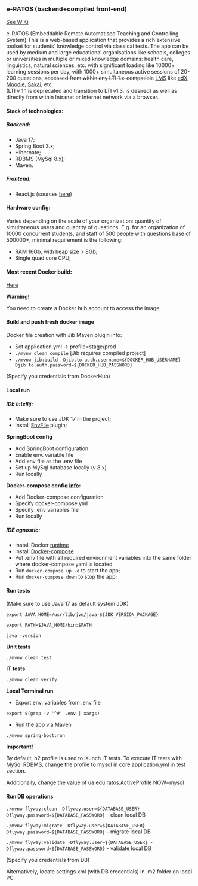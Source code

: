 ### e-RATOS (backend+compiled front-end)

[See WiKi](https://github.com/Popov85/ratos3/wiki)

e-RATOS (Embeddable Remote Automatised Teaching and Controlling System)
This is a web-based application that provides a rich extensive toolset for students' knowledge control
via classical tests. The app can be used by medium and large educational organisations like schools, colleges or universities
in multiple or mixed knowledge domains: health care, linguistics, natural sciences, etc. with significant loading
like 10000+ learning sessions per day, with 1000+ simultaneous active sessions of 20-200 questions, ~~accessed from
within any LTI 1.x-compatible~~ [LMS](https://en.wikipedia.org/wiki/Learning_management_system) like [edX](https://github.com/edx), [Moodle](https://moodle.org/), [Sakai](https://github.com/sakaiproject/sakai), etc.  
(LTI v 1.1 is deprecated and transition to LTI v1.3. is desired)
as well as directly from within Intranet or Internet network via a browser.

#### Stack of technologies:
##### Backend:

- Java 17;
- Spring Boot 3.x;
- Hibernate;
- RDBMS (MySql 8.x);
- Maven.

##### Frontend:
- React.js (sources [here](https://github.com/Popov85/ratos3-frontend))

#### Hardware config:
Varies depending on the scale of your organization: quantity of simultaneous users and quantity of questions.
E.g. for an organization of 10000 concurrent students, and staff of 500 people with questions base of 500000+, 
minimal requirement is the following:
- RAM 16Gb, with heap size > 8Gb;
- Single quad core CPU;

#### Most recent Docker build:

[Here](https://hub.docker.com/repository/docker/gelever85/ratos3)<br>

**Warning!**

You need to create a Docker hub account to access the image.

#### Build and push fresh docker image

Docker file creation with Jib Maven plugin info:

 - Set application.yml -> profile=stage/prod
 - `./mvnw clean compile`  [Jib requires compiled project]
 - `./mvnw jib:build -Djib.to.auth.username=${DOCKER_HUB_USERNAME} -Djib.to.auth.password=${DOCKER_HUB_PASSWORD}`

(Specify you credentials from DockerHub)

#### Local run

##### IDE Intellij:

- Make sure to use JDK 17 in the project;
- Install [EnvFile](https://github.com/Ashald/EnvFile/blob/develop/README.md) plugin;

**SpringBoot config**
- Add SpringBoot configuration
- Enable env. variable file
- Add env file as the .env file
- Set up MySql database locally (v 8.x)
- Run locally

**Docker-compose config [info](https://www.jetbrains.com/help/idea/docker-compose.html):**
- Add Docker-compose configuration
- Specify docker-compose.yml
- Specify .env variables file
- Run locally

##### IDE agnostic:

- Install Docker [runtime](https://docs.docker.com/engine/)
- Install [Docker-compose](https://github.com/docker/compose/releases)
- Put .env file with all required environment variables into the same folder where docker-compose.yaml is located.
- Run `docker-compose up -d` to start the app;
- Run `docker-compose down` to stop the app;

#### Run tests

(Make sure to use Java 17 as default system JDK)

`export JAVA_HOME=/usr/lib/jvm/java-${JDK_VERSION_PACKAGE}`

`export PATH=$JAVA_HOME/bin:$PATH`

`java -version`

**Unit tests**

`./mvnw clean test`

**IT tests**

`./mvnw clean verify`

**Local Terminal run**

 - Export env. variables from .env file

`export $(grep -v '^#' .env | xargs)`

 - Run the app via Maven

`./mvnw spring-boot:run`

**Important!**

By default, h2 profile is used to launch IT tests.
To execute IT tests with MySql RDBMS, change the profile to mysql in core application.yml in test section.

Additionally, change the value of ua.edu.ratos.ActiveProfile NOW=mysql


#### Run DB operations

`./mvnw flyway:clean -Dflyway.user=${DATABASE_USER} -Dflyway.password=${DATABASE_PASSWORD}` - clean local DB

`./mvnw flyway:migrate -Dflyway.user=${DATABASE_USER} -Dflyway.password=${DATABASE_PASSWORD}` - migrate local DB

`./mvnw flyway:validate -Dflyway.user=${DATABASE_USER} -Dflyway.password=${DATABASE_PASSWORD}` - validate local DB

(Specify you credentials from DB)

Alternatively, locate settings.xml (with DB credentials) in .m2 folder on local PC
